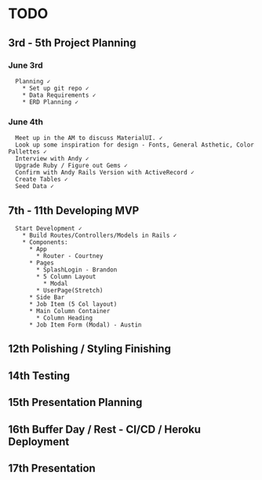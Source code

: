 # TODO

## 3rd - 5th Project Planning

### June 3rd

      Planning ✓
        * Set up git repo ✓
        * Data Requirements ✓
        * ERD Planning ✓

### June 4th

      Meet up in the AM to discuss MaterialUI. ✓
      Look up some inspiration for design - Fonts, General Asthetic, Color Pallettes ✓
      Interview with Andy ✓
      Upgrade Ruby / Figure out Gems ✓
      Confirm with Andy Rails Version with ActiveRecord ✓
      Create Tables ✓
      Seed Data ✓

## 7th - 11th Developing MVP

      Start Development ✓
        * Build Routes/Controllers/Models in Rails ✓
        * Components:
          * App
            * Router - Courtney
          * Pages
            * SplashLogin - Brandon
            * 5 Column Layout
              * Modal
            * UserPage(Stretch)
          * Side Bar
          * Job Item (5 Col layout)
          * Main Column Container
            * Column Heading
          * Job Item Form (Modal) - Austin

## 12th Polishing / Styling Finishing

## 14th Testing

## 15th Presentation Planning

## 16th Buffer Day / Rest - CI/CD / Heroku Deployment

## 17th Presentation
